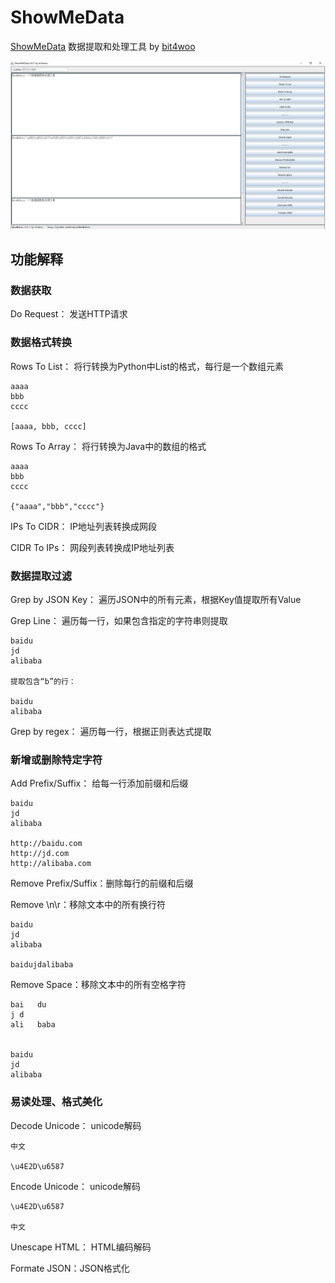 # ShowMeData

[ShowMeData](https://github.com/bit4woo/ShowMeData) 数据提取和处理工具 by [bit4woo](https://github.com/bit4woo)

![screenshot](image/screenshot.png)

## 功能解释

### 数据获取

Do Request： 发送HTTP请求

### 数据格式转换

Rows To List： 将行转换为Python中List的格式，每行是一个数组元素 

```
aaaa
bbb
cccc

[aaaa, bbb, cccc]
```

Rows To Array： 将行转换为Java中的数组的格式 

```
aaaa
bbb
cccc

{"aaaa","bbb","cccc"}
```

IPs To CIDR： IP地址列表转换成网段

CIDR To IPs： 网段列表转换成IP地址列表



### 数据提取过滤

Grep by JSON Key： 遍历JSON中的所有元素，根据Key值提取所有Value

Grep Line： 遍历每一行，如果包含指定的字符串则提取

```
baidu
jd
alibaba

提取包含“b”的行：

baidu
alibaba
```

Grep by regex：  遍历每一行，根据正则表达式提取



### 新增或删除特定字符

Add Prefix/Suffix： 给每一行添加前缀和后缀

```
baidu
jd
alibaba

http://baidu.com
http://jd.com
http://alibaba.com
```

Remove Prefix/Suffix：删除每行的前缀和后缀

Remove \\n\\r：移除文本中的所有换行符

```
baidu
jd
alibaba

baidujdalibaba
```

Remove Space：移除文本中的所有空格字符

```
bai   du
j d
ali   baba


baidu
jd
alibaba
```



### 易读处理、格式美化

Decode Unicode： unicode解码

```
中文

\u4E2D\u6587
```

Encode Unicode： unicode解码

```
\u4E2D\u6587

中文
```

Unescape HTML： HTML编码解码

Formate JSON：JSON格式化
